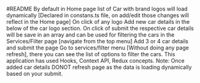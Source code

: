 #README
By default in Home page list of Car with brand logos will load dynamically [Declared in constans.ts file, on add/edit those changes will reflect in the Home page]
On click of any logo Add new car details in the below of the car logo section.
On click of submit the respective car details will be save in an array and can be used for filtering the cars in the Services/Filter page [navigate from the top menu]
Add 3 or 4 car details and submit the page
Go to services/filter menu [Without doing any page refresh], there you can see the list of options to filter the cars.
This application has used Hooks, Context API, Redux concepts.
Note: Once added car details DONOT refresh page as the data is loading dynamically based on your submit.
